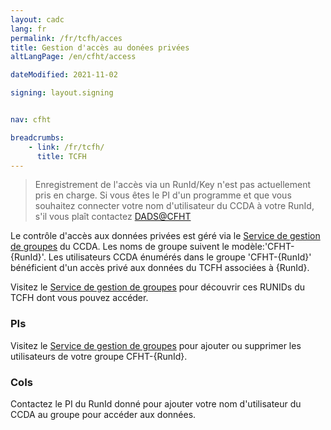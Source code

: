 ```yaml
---
layout: cadc
lang: fr
permalink: /fr/tcfh/acces
title: Gestion d'accès au donées privées
altLangPage: /en/cfht/access

dateModified: 2021-11-02

signing: layout.signing


nav: cfht

breadcrumbs:
    - link: /fr/tcfh/
      title: TCFH
---
```


<blockquote>
Enregistrement de l'accès via un RunId/Key n'est pas actuellement pris en charge.
Si vous êtes le PI d'un programme et que vous souhaitez connecter votre nom d'utilisateur du CCDA à votre RunId, s'il vous plaît contactez
<a href="mailto:dads@cfht.hawaii.edu" class="ui-link">DADS@CFHT</a>
</blockquote>
<p></p>
<p></p>
<p>Le contrôle d'accès aux données privées est géré via le
<a href="/fr/groupes/" class="ui-link"> Service de gestion de groupes</a> du CCDA. Les noms de groupe suivent le modèle:'CFHT-{RunId}'.
Les utilisateurs CCDA énumérés dans le groupe 'CFHT-{RunId}' bénéficient d'un accès privé aux données du TCFH associées à {RunId}.

</p><p>Visitez le <a href="/fr/groupes/" class="ui-link">Service de gestion de groupes</a> pour découvrir ces RUNIDs du TCFH dont vous pouvez accéder.


</p><h3>PIs</h3> Visitez le <a href="/fr/groupes/" class="ui-link">Service de gestion de groupes</a> pour ajouter ou supprimer les utilisateurs de votre groupe CFHT-{RunId}.

<h3>CoIs</h3> Contactez le PI du RunId donné pour ajouter votre nom d'utilisateur du CCDA au groupe pour accéder aux données.
